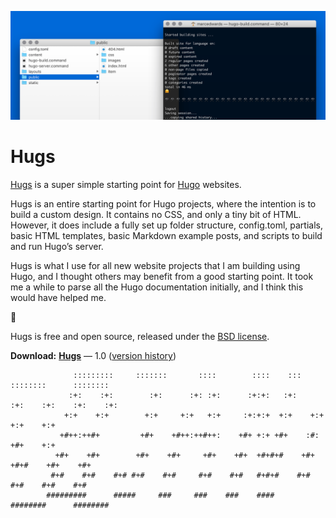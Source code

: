 ![](Help/images/hugs-hero.png)

# Hugs

[Hugs](https://bjango.com/designresources/) is a super simple starting point for [Hugo](http://gohugo.io) websites.

Hugs is an entire starting point for Hugo projects, where the intention is to build a custom design. It contains no CSS, and only a tiny bit of HTML. However, it does include a fully set up folder structure, config.toml, partials, basic HTML templates, basic Markdown example posts, and scripts to build and run Hugo’s server.

Hugs is what I use for all new website projects that I am building using Hugo, and I thought others may benefit from a good starting point. It took me a while to parse all the Hugo documentation initially, and I think this would have helped me.

🤗

Hugs is free and open source, released under the [BSD license](https://github.com/bjango/Hugs/blob/master/Help/License.md).

**Download:** **[Hugs](https://github.com/bjango/Hugs/archive/master.zip)** — 1.0 ([version history](https://github.com/bjango/Hugs/blob/master/Help/Version%20History.md))

```
              :::::::::     :::::::       ::::        ::::    :::     ::::::::      :::::::: 
             :+:    :+:        :+:      :+: :+:      :+:+:   :+:    :+:    :+:    :+:    :+: 
            +:+    +:+        +:+     +:+   +:+     :+:+:+  +:+    +:+           +:+    +:+  
           +#++:++#+         +#+    +#++:++#++:    +#+ +:+ +#+    :#:           +#+    +:+   
          +#+    +#+        +#+    +#+     +#+    +#+  +#+#+#    +#+   +#+#    +#+    +#+    
         #+#    #+#    #+# #+#    #+#     #+#    #+#   #+#+#    #+#    #+#    #+#    #+#     
        #########      #####     ###     ###    ###    ####     ########      ######## 
```
